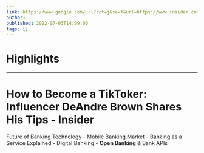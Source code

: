 ```yaml
---
link: https://www.google.com/url?rct=j&sa=t&url=https://www.insider.com/deandre-brown-shares-tips-quitting-banking-become-influencer-2022-6&ct=ga&cd=CAIyHzVmNjkxZDEzNTU2NWU1MTc6Y29tLmJyOnB0OkJSOkw&usg=AOvVaw1i8j5E7qajtvxJFPEbCrnY
author:  
published: 2022-07-03T14:09:00
tags: []
---
```

# Highlights


---
# How to Become a TikToker: Influencer DeAndre Brown Shares His Tips - Insider
Future of Banking Technology - Mobile Banking Market - Banking as a Service Explained - Digital Banking - **Open Banking** & Bank APIs
